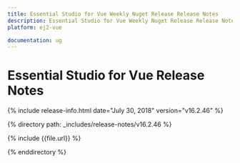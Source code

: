 ```yaml
---
title: Essential Studio for Vue Weekly Nuget Release Release Notes  
description: Essential Studio for Vue Weekly Nuget Release Release Notes  
platform: ej2-vue

documentation: ug
---
```


# Essential Studio for  Vue  Release Notes  

{% include release-info.html date="July 30, 2018"   version="v16.2.46"  %} 

{% directory path: _includes/release-notes/v16.2.46 %}

{% include {{file.url}} %}

{% enddirectory %}
